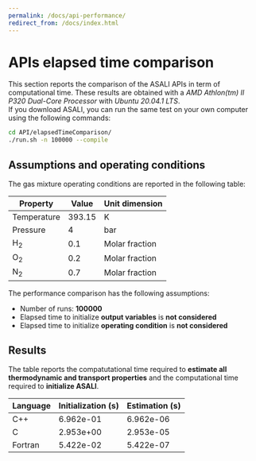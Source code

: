```yaml
---
permalink: /docs/api-performance/
redirect_from: /docs/index.html
---
```


# **APIs elapsed time comparison**  
This section reports the comparison of the ASALI APIs in term of computational time. These results are obtained with a *AMD Athlon(tm) II P320 Dual-Core Processor* with *Ubuntu 20.04.1 LTS*.   
If you download ASALI, you can run the same test on your own computer using the following commands:  
```bash
cd API/elapsedTimeComparison/  
./run.sh -n 100000 --compile
```

## Assumptions and operating conditions
The gas mixture operating conditions are reported in the following table:  

|Property|Value|Unit dimension|  
|--------|-----|--------------|  
|Temperature|393.15|K|  
|Pressure|4|bar|  
|H<sub>2</sub>|0.1|Molar fraction|  
|O<sub>2</sub>|0.2|Molar fraction|  
|N<sub>2</sub>|0.7|Molar fraction|    

The performance comparison has the following assumptions: 
* Number of runs: **100000**  
* Elapsed time to initialize **output variables** is **not considered**  
* Elapsed time to initialize **operating condition** is **not considered**  

## Results  
The table reports the compatutational time required to **estimate all thermodynamic and transport properties** and the computational time required to **initialize ASALI**.

|Language|Initialization (s)|Estimation (s)|
|--------|----------------|-------------------|
|C++|6.962e-01|6.962e-06| 
|C|2.953e+00|2.953e-05| 
|Fortran|5.422e-02|5.422e-07|
